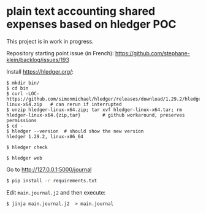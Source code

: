 # plain text accounting shared expenses based on hledger POC

This project is in work in progress.  

Repository starting point issue (in French): https://github.com/stephane-klein/backlog/issues/193

Install https://hledger.org/:

```
$ mkdir bin/
$ cd bin
$ curl -LOC- https://github.com/simonmichael/hledger/releases/download/1.29.2/hledger-linux-x64.zip   # can rerun if interrupted
$ unzip hledger-linux-x64.zip; tar xvf hledger-linux-x64.tar; rm hledger-linux-x64.{zip,tar}        # github workaround, preserves permissions
$ cd -
$ hledger --version  # should show the new version
hledger 1.29.2, linux-x86_64
```

```
$ hledger check
```

```
$ hledger web
```

Go to http://127.0.0.1:5000/journal


```sh
$ pip install -r requirements.txt
```

Edit `main.journal.j2` and then execute:

```
$ jinja main.journal.j2  > main.journal
```
